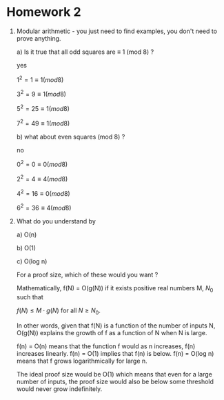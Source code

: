 # Homework 2


1. Modular arithmetic - you just need to find examples, you don't need to prove anything.
   
    a) Is it true that all odd squares are ≡ 1 (mod 8) ?

    yes

    $1^2 = 1 \equiv 1 (mod8)$
   
    $3^2 = 9 \equiv 1 (mod8)$
   
    $5^2 = 25 \equiv 1 (mod8)$
   
    $7^2 = 49 \equiv 1 (mod8)$    
    
    b) what about even squares (mod 8) ?

    no

    $0^2 = 0 \equiv 0 (mod8)$
   
    $2^2 = 4 \equiv 4 (mod8)$
   
    $4^2 = 16 \equiv 0 (mod8)$
   
    $6^2 = 36 \equiv 4 (mod8)$

2. What do you understand by
       
    a) O(n)
   
    b) O(1)
   
    c) O(log n)

    For a proof size, which of these would you want ?


    Mathematically, f(N) = O(g(N)) if it exists positive real numbers M, $N_0$ such that

    $f(N)\leq M\cdot g(N)$ for all $N\geq N_0$.

    In other words, given that f(N) is a function of the number of inputs N, O(g(N)) explains the growth of f as a function of N when N is large.

    f(n) = O(n) means that the function f would as n increases, f(n) increases linearly. f(n) = O(1) implies that f(n) is below. f(n) = O(log n) means that f grows logarithmically for large n.

    The ideal proof size would be O(1) which means that even for a large number of inputs, the proof size would also be below some threshold would never grow indefinitely.
